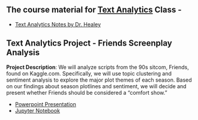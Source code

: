 ## The course material for [Text Analytics](https://github.com/nikkhil13/msa-iaa-ncsu/tree/main/04.%20Fall%20II/Text%20Analytics) Class - 

* [Text Analytics Notes by Dr. Healey](https://www.csc2.ncsu.edu/faculty/healey/msa/text/)

## Text Analytics Project - Friends Screenplay Analysis

**Project Description**: We will analyze scripts from the 90s sitcom, Friends, found on Kaggle.com. Specifically, we will use topic clustering and sentiment analysis to explore the major plot themes of each season. Based on our findings about season plotlines and sentiment, we will decide and present whether Friends should be considered a “comfort show.”

* [Powerpoint Presentation](https://github.com/nikkhil13/msa-iaa-ncsu/blob/main/04.%20Fall%20II/Text%20Analytics/Text%20Analytics%20Final%20PPT.pdf)
* [Jupyter Notebook](https://github.com/nikkhil13/msa-iaa-ncsu/blob/main/04.%20Fall%20II/Text%20Analytics/friends-scripts-analysis.ipynb)